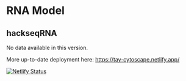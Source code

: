 # RNA Model 
## hackseqRNA

No data available in this version.

More up-to-date deployment here: https://tay-cytoscape.netlify.app/

[![Netlify Status](https://api.netlify.com/api/v1/badges/0b0f4eab-12cd-4710-a7c7-7ece00609ecb/deploy-status)](https://app.netlify.com/sites/tay-cytoscape/deploys)
